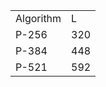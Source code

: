 <table>
<tr><td>Algorithm</td><td>L</td></tr>
<tr><td>P-256</td><td>320</td></tr>
<tr><td>P-384</td><td>448</td></tr>
<tr><td>P-521</td><td>592</td></tr>
</table>

